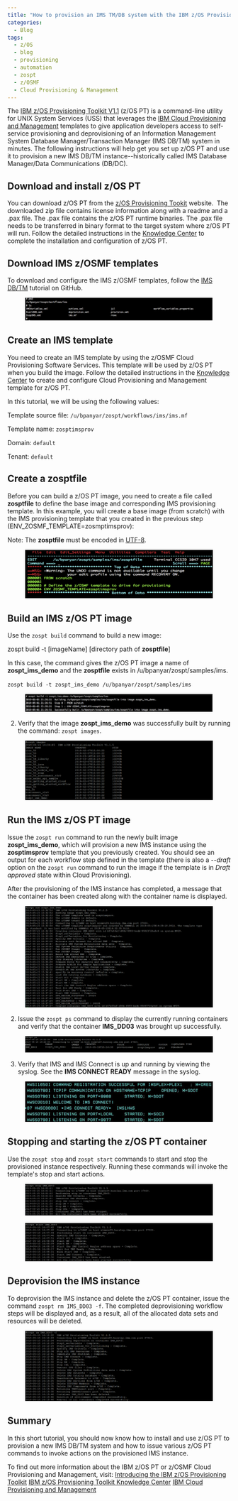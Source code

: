 ```yaml
---
title: "How to provision an IMS TM/DB system with the IBM z/OS Provisioning Toolkit "
categories:
  - Blog
tags:
  - z/OS
  - blog
  - provisioning
  - automation
  - zospt
  - z/OSMF
  - Cloud Provisioning & Management
---
```


The [IBM z/OS Provisioning Toolkit V1.1](https://developer.ibm.com/mainframe/products/zospt/) (z/OS PT) is a command-line utility for UNIX System Services (USS) that leverages the [IBM Cloud Provisioning and Management](https://developer.ibm.com/mainframe/products/ibm-cloud-provisioning-management-zos/) templates to give application developers access to self-service provisioning and deprovisioning of an Information Management System Database Manager/Transaction Manager (IMS DB/TM) system in minutes. The following instructions will help get you set up z/OS PT and use it to provision a new IMS DB/TM instance--historically called IMS Database Manager/Data Communications (DB/DC). 




## Download and install z/OS PT
You can download z/OS PT from the [z/OS Provisioning Tookit](https://developer.ibm.com/mainframe/products/zospt/) website. 
The downloaded zip file contains license information along with a readme and a .pax file. The .pax file contains the z/OS PT runtime binaries. The .pax file needs to be transferred in binary format to the target system where z/OS PT will run. Follow the detailed instructions in the [Knowledge Center](https://www.ibm.com/support/knowledgecenter/SSXH44E_1.0.0/zospt/zospt-installing.html) to complete the installation and configuration of z/OS PT.




## Download IMS z/OSMF templates
To download and configure the IMS z/OSMF templates, follow the [IMS DB/TM](https://github.com/imsdev/ims-zosmf-dbdc) tutorial on GitHub.

<figure>
<a href="/assets/images/zospt/zospt1.png"><img src="/assets/images/zospt/zospt1.png"></a>
</figure>


## Create an IMS template
You need to create an IMS template by using the z/OSMF Cloud Provisioning Software Services. This template will be used by z/OS PT when you build the image. Follow the detailed instructions in the [Knowledge Center](https://www.ibm.com/support/knowledgecenter/SSXH44E_1.0.0/zospt/zospt-configuring-zosmf.html) to create and configure Cloud Provisioning and Management template for z/OS PT.


In this tutorial, we will be using the following values: 

Template source file: `/u/bpanyar/zospt/workflows/ims/ims.mf` 

Template name: `zosptimsprov` 

Domain: `default` 

Tenant: `default`




## Create a zosptfile
Before you can build a z/OS PT image, you need to create a file called **zosptfile** to define the base image and corresponding IMS provisioning template. In this example, you will create a base image (from scratch) with the IMS provisioning template that you created in the previous step (ENV_ZOSMF_TEMPLATE=zosmptimsprov): 


Note: The **zosptfile** must be encoded in [UTF-8](https://www.ibm.com/support/knowledgecenter/en/SSLTBW_2.1.0/com.ibm.zos.v2r1.f54em00/wwutf8.html).

<figure>
	<a href="/assets/images/zospt/zospt2.png"><img src="/assets/images/zospt/zospt2.png"></a>
</figure>




## Build an IMS z/OS PT image
Use the `zospt build` command to build a new image:


zospt build -t [imageName] [directory path of **zosptfile**]


In this case, the command gives the z/OS PT image a name of **zospt_ims_demo** and the **zosptfile** exists in /u/bpanyar/zospt/samples/ims.


`zospt build -t zospt_ims_demo /u/bpanyar/zospt/samples/ims`

<figure>
	<a href="/assets/images/zospt/zospt3.png"><img src="/assets/images/zospt/zospt3.png"></a>
</figure>


2. Verify that the image **zospt_ims_demo** was successfully built by running the command: `zospt images`. 

<figure>
	<a href="/assets/images/zospt/zospt4.png"><img src="/assets/images/zospt/zospt4.png"></a>
</figure>


## Run the IMS z/OS PT image
Issue the `zospt run` command to run the newly built image **zospt_ims_demo**, which will provision a new IMS instance using the **zosptimsprov** template that you previously created. You should see an output for each workflow step defined in the template (there is also a --*draft* option on the `zospt run` command to run the image if the template is in *Draft approved* state within Cloud Provisioning).


After the provisioning of the IMS instance has completed, a message that the container has been created along with the container name is displayed. 

<figure>
	<a href="/assets/images/zospt/zospt5.png"><img src="/assets/images/zospt/zospt5.png"></a>
</figure>


2. Issue the `zospt ps` command to display the currently running containers and verify that the container **IMS_DD03** was brought up successfully.

<figure>
	<a href="/assets/images/zospt/zospt6.png"><img src="/assets/images/zospt/zospt6.png"></a>
</figure>


3. Verify that IMS and IMS Connect is up and running by viewing the syslog. See the **IMS CONNECT READY** message in the syslog. 

<figure>
	<a href="/assets/images/zospt/zospt7.png"><img src="/assets/images/zospt/zospt7.png"></a>
</figure>




## Stopping and starting the z/OS PT container
Use the `zospt stop` and `zospt start` commands to start and stop the provisioned instance respectively. Running these commands will invoke the template's stop and start actions. 

<figure>
	<a href="/assets/images/zospt/zospt8.png"><img src="/assets/images/zospt/zospt8.png"></a>
</figure>

<figure>
	<a href="/assets/images/zospt/zospt9.png"><img src="/assets/images/zospt/zospt9.png"></a>
</figure>




## Deprovision the IMS instance
To deprovision the IMS instance and delete the z/OS PT container, issue the command `zospt rm IMS_DD03 -f`. The completed deprovisioning workflow steps will be displayed and, as a result, all of the allocated data sets and resources will be deleted. 

<figure>
	<a href="/assets/images/zospt/zospt10.png"><img src="/assets/images/zospt/zospt10.png"></a>
</figure>


## Summary
In this short tutorial, you should now know how to install and use z/OS PT to provision a new IMS DB/TM system and how to issue various z/OS PT commands to invoke actions on the provisioned IMS instance. 


To find out more information about the IBM z/OS PT or z/OSMF Cloud Provisioning and Management, visit:
[Introducing the IBM z/OS Provisioning Toolkit](https://developer.ibm.com/mainframe/2017/01/10/introducing-ibm-zos-provisioning-toolkit/)
[IBM z/OS Provisioning Toolkit Knowledge Center](https://www.ibm.com/support/knowledgecenter/SSXH44E_1.0.0/zospt/welcome.html)
[IBM Cloud Provisioning and Management](https://developer.ibm.com/mainframe/products/ibm-cloud-provisioning-management-zos/)